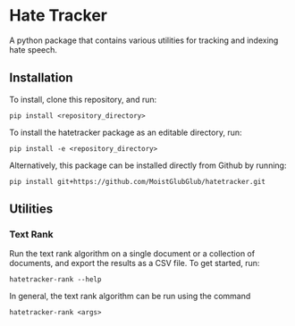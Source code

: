 # Hate Tracker

A python package that contains various utilities for tracking and indexing hate speech.

## Installation

To install, clone this repository, and run:

```
pip install <repository_directory>
```

To install the hatetracker package as an editable directory, run:

```
pip install -e <repository_directory>
```

Alternatively, this package can be installed directly from Github by running:

```
pip install git+https://github.com/MoistGlubGlub/hatetracker.git
```

## Utilities

### Text Rank

Run the text rank algorithm on a single document or a collection of documents, and export the results as a CSV file.
To get started, run:

```
hatetracker-rank --help
```

In general, the text rank algorithm can be run using the command


```
hatetracker-rank <args>
```
